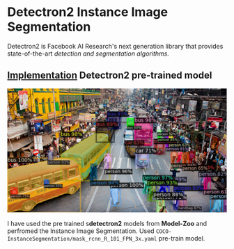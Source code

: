 # **Detectron2** Instance Image Segmentation 
Detectron2 is Facebook AI Research's next generation library that provides state-of-the-art *detection and segmentation algorithms.*

## [Implementation]("pretrained-detectron2.ipynb") **Detectron2** pre-trained model 
![](./assets/asset2.png)

I have used the pre trained s**detectron2** models from **Model-Zoo** and perfromed the Instance Image Segmentation. Used ```COCO-InstanceSegmentation/mask_rcnn_R_101_FPN_3x.yaml``` pre-train model. 

